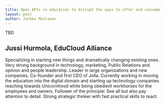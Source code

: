 ```yaml
---
title: Open APIs in education to disrupt the ways to offer and consume learning – Jussi Hurmola
layout: post
author: Jarkko Moilanen
---
```


TBD

## Jussi Hurmola, EduCloud Alliance 

Specializing in starting new things and dramatically changing existing ones. Very strong background in technology, marketing, Public Relations and opinion and people leadership. Leader in large organizations and new companies. Co-founder and first CEO of Jolla. Currently working in moving the education into the digital domain and starting up technology companies reaching towards Unicornhood while being obedient workhorses for the employees and owners. Follower of the principle: See all but also pay attention to detail. Strong strategic thinker with fast practical skills to react.
